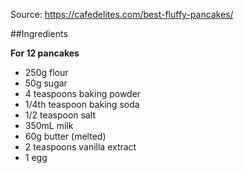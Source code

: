 Source: https://cafedelites.com/best-fluffy-pancakes/

##Ingredients

**For 12 pancakes**

- 250g flour
- 50g sugar
- 4 teaspoons baking powder
- 1/4th teaspoon baking soda
- 1/2 teaspoon salt
- 350mL milk
- 60g butter (melted)
- 2 teaspoons vanilla extract
- 1 egg
